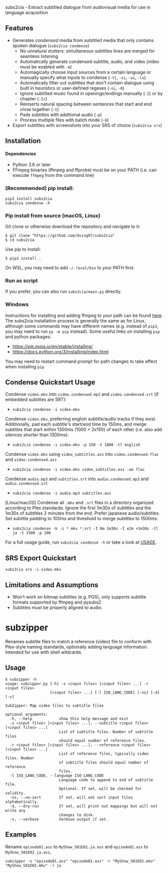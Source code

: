 subs2cia - Extract subtitled dialogue from audiovisual media for use in language acquisition 


## Features
 * Generates _condensed_ media from subtitled media that only contains spoken dialogue (`subs2cia condense`)
     * No unnatural stutters: simultaneous subtitles lines are merged for seamless listening
     * Automatically generate condensed subtitle, audio, and video (video must be enabled with `-m`)
     * Automagically choose input sources from a certain language or manually specify what inputs to condense
     (`-tl`, `-si`, `-ai`, `-ls`)
     * Automatically filter out subtitles that don't contain dialogue using built in heuristics or user-defined regexes (`-ni`, `-R`)
     * Ignore subtitled music found in openings/endings manually (`-I`) or by chapter (`-Ic`)  
     * Reinserts natural spacing between sentences that start and end close together (`-t`)
     * Pads subtitles with additional audio (`-p`)
     * Process multiple files with batch mode (`-b`)
 * Export subtitles with screenshots into your SRS of choice (`subs2cia srs`)

## Installation
#### Dependencies
* Python 3.6 or later
* FFmpeg binaries (ffmpeg and ffprobe) must be on your PATH (i.e. can execute `ffmpeg` from the command line)

### (Recommended) pip install:
```
pip3 install subs2cia
subs2cia condense -h
```

### Pip install from source (macOS, Linux)
Git clone or otherwise download the repository and navigate to it:
```
$ git clone "https://github.com/dxing97/subs2cia"
$ cd subs2cia
```

Use pip to install:
```
$ pip3 install .
```
On WSL, you may need to add `~/.local/bin` to your PATH first.

### Run as script
If you prefer, you can also run ``subs2cia/main.py`` directly.

### Windows
Instructions for installing and adding ffmpeg to your path can be found [here](http://blog.gregzaal.com/how-to-install-ffmpeg-on-windows/).
The subs2cia installation process is generally the same as for Linux, although some commands may have different names 
(e.g. instead of `pip3`, you may need to run `py -m pip` instead).
Some useful links on installing `pip` and python packages:
* https://pip.pypa.io/en/stable/installing/
* https://docs.python.org/3/installing/index.html

You may need to restart command prompt for path changes to take effect when installing `pip`. 

## Condense Quickstart Usage
Condense `video.mkv` into `video.condensed.mp3` and `video.condensed.srt` (if embedded subtitles are SRT):
* ```subs2cia condense -i video.mkv```

Condense `video.mkv`, preferring english subtitle/audio tracks if they exist. 
Additionally, pad each subtitle's start/end time by 150ms, and merge subtitles that start within
1300ms (1000 + 2x150) of each other (i.e. also add silences shorter than 1300ms):
 * ```subs2cia condense -i video.mkv -p 150 -t 1000 -tl english```

Condense `video.mkv` using `video_subtitles.ass` into `video.condensed.flac` and `video.condensed.ass`
* ```subs2cia condense -i video.mkv video_subtitles.ass -ae flac```

Condense `audio.mp3` and `subtitles.srt` into `audio.condensed.mp3` and `audio.condensed.srt`
* ```subs2cia condense -i audio.mp3 subtitles.ass```

[Linux/macOS] Condense all `.mkv` and `.srt` files in a directory organized according to Plex standards. 
Ignore the first 1m30s of subtitles and the 1m30s of subtitles 2 minutes from the end. 
Prefer japanese audio/subtitles. Set subtitle padding to 100ms and 
threshold to merge subtitles to 1500ms:
* ```subs2cia condense -b -i *.mkv *.srt -I 0m 1m30s -I e2m +1m30s -tl ja -t 1500 -p 100``` 

For a full usage guide, run `subs2cia condense -h` or take a look at [USAGE](USAGE.md).

## SRS Export Quickstart
```subs2cia srs -i video.mkv```

## Limitations and Assumptions
* Won't work on bitmap subtitles (e.g. PGS), only supports subtitle formats supported by ffmpeg and pysubs2
* Subtitles must be properly aligned to audio. 

# subzipper
Renames subtitle files to match a reference (video) file to conform with Plex-style naming standards, 
optionally adding language information. Intended for use with shell wildcards.

## Usage
```
$ subzipper -h
usage: subzipper.py [-h] -s <input files> [<input files> ...] -r <input files>
                    [<input files> ...] [-l ISO_LANG_CODE] [-ns] [-d] [-v]

SubZipper: Map video files to subtitle files

optional arguments:
  -h, --help            show this help message and exit
  -s <input files> [<input files> ...], --subtitle <input files> [<input files> ...]
                        List of subtitle files. Number of subtitle files
                        should equal number of reference files.
  -r <input files> [<input files> ...], --reference <input files> [<input files> ...]
                        List of reference files, typically video files. Number
                        of subtitle files should equal number of reference
                        files.
  -l ISO_LANG_CODE, --language ISO_LANG_CODE
                        Language code to append to end of subtitle file.
                        Optional. If set, will be checked for validity.
  -ns, --no-sort        If set, will not sort input files alphabetically.
  -d, --dry-run         If set, will print out mappings but will not write any
                        changes to disk.
  -v, --verbose         Verbose output if set.
```

## Examples
Rename ``episode01.ass`` to ``MyShow_S01E01.ja.ass`` and ``episode02.ass`` to ``MyShow_S01E02.ja.ass``, 
```
subzipper -s "episode01.ass" "episode02.ass" -r "MyShow_S01E01.mkv" "MyShow_S01E02.mkv" -l ja
```


